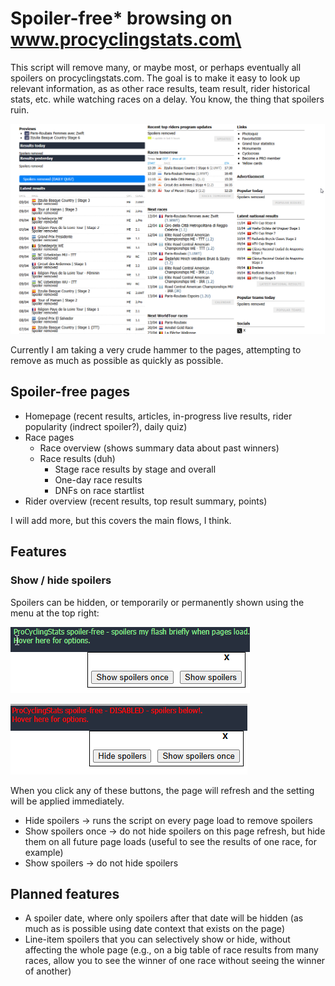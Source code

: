# Spoiler-free* browsing on www.procyclingstats.com\

This script will remove many, or maybe most, or perhaps eventually all spoilers on procyclingstats.com. The goal is to make it easy to look up relevant information, as as other race results, team result, rider historical stats, etc. while watching races on a delay. You know, the thing that spoilers ruin.

![The homepage of procyclingstats.com with many spoilers removed](../../docs/images/procyclingstats-spoiler-free/homepage.png)

Currently I am taking a very crude hammer to the pages, attempting to remove as much as possible as quickly as possible.

## Spoiler-free pages

- Homepage (recent results, articles, in-progress live results, rider popularity (indrect spoiler?), daily quiz)
- Race pages
  - Race overview (shows summary data about past winners)
  - Race results (duh)
    - Stage race results by stage and overall
    - One-day race results
    - DNFs on race startlist
- Rider overview (recent results, top result summary, points)

I will add more, but this covers the main flows, I think.

## Features

### Show / hide spoilers

Spoilers can be hidden, or temporarily or permanently shown using the menu at the top right:

![Settings to hide, temporarily show, or indefinitely show spoilers](../../docs/images/procyclingstats-spoiler-free/menu-hide.png)

![alt text](../../docs/images/procyclingstats-spoiler-free/menu-show.png)

When you click any of these buttons, the page will refresh and the setting will be applied immediately.

- Hide spoilers -> runs the script on every page load to remove spoilers
- Show spoilers once -> do not hide spoilers on this page refresh, but hide them on all future page loads (useful to see the results of one race, for example)
- Show spoilers -> do not hide spoilers

## Planned features

- A spoiler date, where only spoilers after that date will be hidden (as much as is possible using date context that exists on the page)
- Line-item spoilers that you can selectively show or hide, without affecting the whole page (e.g., on a big table of race results from many races, allow you to see the winner of one race without seeing the winner of another)